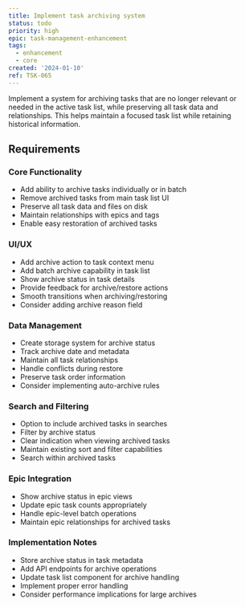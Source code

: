 ```yaml
---
title: Implement task archiving system
status: todo
priority: high
epic: task-management-enhancement
tags:
  - enhancement
  - core
created: '2024-01-10'
ref: TSK-065
---
```


Implement a system for archiving tasks that are no longer relevant or needed in the active task list, while preserving all task data and relationships. This helps maintain a focused task list while retaining historical information.

## Requirements

### Core Functionality
- Add ability to archive tasks individually or in batch
- Remove archived tasks from main task list UI
- Preserve all task data and files on disk
- Maintain relationships with epics and tags
- Enable easy restoration of archived tasks

### UI/UX
- Add archive action to task context menu
- Add batch archive capability in task list
- Show archive status in task details
- Provide feedback for archive/restore actions
- Smooth transitions when archiving/restoring
- Consider adding archive reason field

### Data Management
- Create storage system for archive status
- Track archive date and metadata
- Maintain all task relationships
- Handle conflicts during restore
- Preserve task order information
- Consider implementing auto-archive rules

### Search and Filtering
- Option to include archived tasks in searches
- Filter by archive status
- Clear indication when viewing archived tasks
- Maintain existing sort and filter capabilities
- Search within archived tasks

### Epic Integration
- Show archive status in epic views
- Update epic task counts appropriately
- Handle epic-level batch operations
- Maintain epic relationships for archived tasks

### Implementation Notes
- Store archive status in task metadata
- Add API endpoints for archive operations
- Update task list component for archive handling
- Implement proper error handling
- Consider performance implications for large archives 
